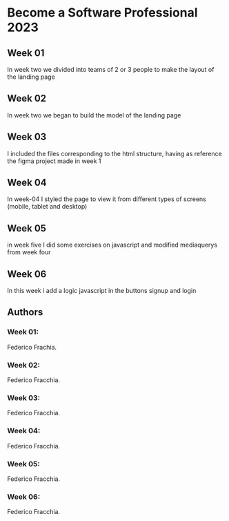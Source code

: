 # Become a Software Professional 2023

## Week 01
In week two we divided into teams of 2 or 3 people to make the layout of the landing page


## Week 02
In week two we began to build the model of the landing page

## Week 03
I included the files corresponding to the html structure, having as reference the figma project made in week 1

## Week 04
In week-04 I styled the page to view it from different types of screens (mobile, tablet and desktop)

## Week 05
in week five I did some exercises on javascript and modified mediaquerys from week four

## Week 06
In this week i add a logic javascript in the buttons signup and login

## Authors

### Week 01:
Federico Frachia.
### Week 02:
Federico Fracchia. 
### Week 03:
Federico Fracchia.
### Week 04:
Federico Fracchia.
### Week 05:
Federico Fracchia.
### Week 06:
Federico Fracchia.